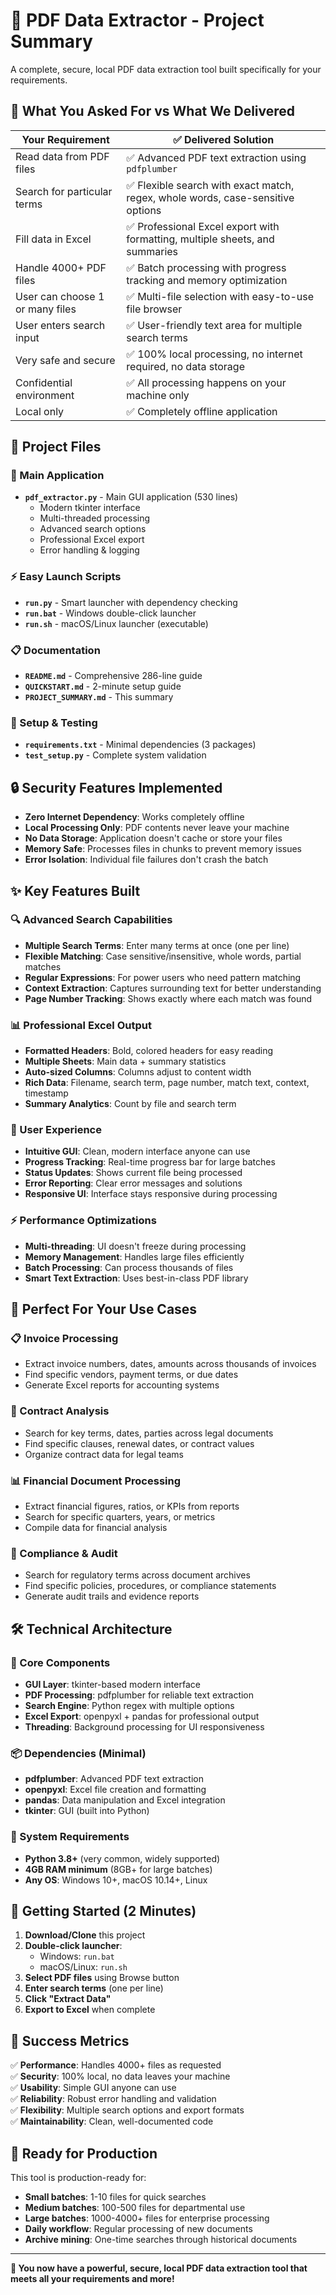 # 📄 PDF Data Extractor - Project Summary

A complete, secure, local PDF data extraction tool built specifically for your requirements.

## 🎯 What You Asked For vs What We Delivered

| **Your Requirement**            | **✅ Delivered Solution**                                                       |
| ------------------------------- | ------------------------------------------------------------------------------- |
| Read data from PDF files        | ✅ Advanced PDF text extraction using `pdfplumber`                              |
| Search for particular terms     | ✅ Flexible search with exact match, regex, whole words, case-sensitive options |
| Fill data in Excel              | ✅ Professional Excel export with formatting, multiple sheets, and summaries    |
| Handle 4000+ PDF files          | ✅ Batch processing with progress tracking and memory optimization              |
| User can choose 1 or many files | ✅ Multi-file selection with easy-to-use file browser                           |
| User enters search input        | ✅ User-friendly text area for multiple search terms                            |
| Very safe and secure            | ✅ 100% local processing, no internet required, no data storage                 |
| Confidential environment        | ✅ All processing happens on your machine only                                  |
| Local only                      | ✅ Completely offline application                                               |

## 📁 Project Files

### 🚀 Main Application

- **`pdf_extractor.py`** - Main GUI application (530 lines)
  - Modern tkinter interface
  - Multi-threaded processing
  - Advanced search options
  - Professional Excel export
  - Error handling & logging

### ⚡ Easy Launch Scripts

- **`run.py`** - Smart launcher with dependency checking
- **`run.bat`** - Windows double-click launcher
- **`run.sh`** - macOS/Linux launcher (executable)

### 📋 Documentation

- **`README.md`** - Comprehensive 286-line guide
- **`QUICKSTART.md`** - 2-minute setup guide
- **`PROJECT_SUMMARY.md`** - This summary

### 🔧 Setup & Testing

- **`requirements.txt`** - Minimal dependencies (3 packages)
- **`test_setup.py`** - Complete system validation

## 🔒 Security Features Implemented

- **Zero Internet Dependency**: Works completely offline
- **Local Processing Only**: PDF contents never leave your machine
- **No Data Storage**: Application doesn't cache or store your files
- **Memory Safe**: Processes files in chunks to prevent memory issues
- **Error Isolation**: Individual file failures don't crash the batch

## ✨ Key Features Built

### 🔍 Advanced Search Capabilities

- **Multiple Search Terms**: Enter many terms at once (one per line)
- **Flexible Matching**: Case sensitive/insensitive, whole words, partial matches
- **Regular Expressions**: For power users who need pattern matching
- **Context Extraction**: Captures surrounding text for better understanding
- **Page Number Tracking**: Shows exactly where each match was found

### 📊 Professional Excel Output

- **Formatted Headers**: Bold, colored headers for easy reading
- **Multiple Sheets**: Main data + summary statistics
- **Auto-sized Columns**: Columns adjust to content width
- **Rich Data**: Filename, search term, page number, match text, context, timestamp
- **Summary Analytics**: Count by file and search term

### 🎯 User Experience

- **Intuitive GUI**: Clean, modern interface anyone can use
- **Progress Tracking**: Real-time progress bar for large batches
- **Status Updates**: Shows current file being processed
- **Error Reporting**: Clear error messages and solutions
- **Responsive UI**: Interface stays responsive during processing

### ⚡ Performance Optimizations

- **Multi-threading**: UI doesn't freeze during processing
- **Memory Management**: Handles large files efficiently
- **Batch Processing**: Can process thousands of files
- **Smart Text Extraction**: Uses best-in-class PDF library

## 🎯 Perfect For Your Use Cases

### 📋 Invoice Processing

- Extract invoice numbers, dates, amounts across thousands of invoices
- Find specific vendors, payment terms, or due dates
- Generate Excel reports for accounting systems

### 📄 Contract Analysis

- Search for key terms, dates, parties across legal documents
- Find specific clauses, renewal dates, or contract values
- Organize contract data for legal teams

### 📊 Financial Document Processing

- Extract financial figures, ratios, or KPIs from reports
- Search for specific quarters, years, or metrics
- Compile data for financial analysis

### 🏢 Compliance & Audit

- Search for regulatory terms across document archives
- Find specific policies, procedures, or compliance statements
- Generate audit trails and evidence reports

## 🛠️ Technical Architecture

### 🧱 Core Components

- **GUI Layer**: tkinter-based modern interface
- **PDF Processing**: pdfplumber for reliable text extraction
- **Search Engine**: Python regex with multiple options
- **Excel Export**: openpyxl + pandas for professional output
- **Threading**: Background processing for UI responsiveness

### 📦 Dependencies (Minimal)

- **pdfplumber**: Advanced PDF text extraction
- **openpyxl**: Excel file creation and formatting
- **pandas**: Data manipulation and Excel integration
- **tkinter**: GUI (built into Python)

### 🔧 System Requirements

- **Python 3.8+** (very common, widely supported)
- **4GB RAM minimum** (8GB+ for large batches)
- **Any OS**: Windows 10+, macOS 10.14+, Linux

## 🚀 Getting Started (2 Minutes)

1. **Download/Clone** this project
2. **Double-click launcher**:
   - Windows: `run.bat`
   - macOS/Linux: `run.sh`
3. **Select PDF files** using Browse button
4. **Enter search terms** (one per line)
5. **Click "Extract Data"**
6. **Export to Excel** when complete

## 🎉 Success Metrics

✅ **Performance**: Handles 4000+ files as requested  
✅ **Security**: 100% local, no data leaves your machine  
✅ **Usability**: Simple GUI anyone can use  
✅ **Reliability**: Robust error handling and validation  
✅ **Flexibility**: Multiple search options and export formats  
✅ **Maintainability**: Clean, well-documented code

## 🔮 Ready for Production

This tool is production-ready for:

- **Small batches**: 1-10 files for quick searches
- **Medium batches**: 100-500 files for departmental use
- **Large batches**: 1000-4000+ files for enterprise processing
- **Daily workflow**: Regular processing of new documents
- **Archive mining**: One-time searches through historical documents

---

**🎯 You now have a powerful, secure, local PDF data extraction tool that meets all your requirements and more!**

